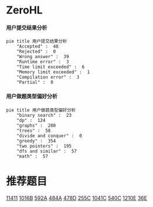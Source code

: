 # ZeroHL

<!-- tabs:start -->



#### **用户提交结果分析**

```mermaid
pie title 用户提交结果分析
    "Accepted" :  48
    "Rejected" :  0
    "Wrong answer" :  39
    "Runtime error" :  3
    "Time limit exceeded" :  6
    "Memory limit exceeded" :  1
    "Compilation error" :  3
    "Partial" :  0
```

#### **用户做题类型偏好分析**

```mermaid
pie title 用户做题类型偏好分析
    "binary search" :  23
    "dp" :  124
    "graphs" :  200
    "trees" :  58
    "divide and conquer" :  0
    "greedy" :  354
    "two pointers" :  195
    "dfs and similar" :  57
    "math" :  57
```



<!-- tabs:end -->
# 推荐题目
[11411](https://codeforces.com/contest/1141/problem/1)
[1016B](https://codeforces.com/contest/1016/problem/B)
[592A](https://codeforces.com/contest/592/problem/A)
[484A](https://codeforces.com/contest/484/problem/A)
[478D](https://codeforces.com/contest/478/problem/D)
[255C](https://codeforces.com/contest/255/problem/C)
[1041C](https://codeforces.com/contest/1041/problem/C)
[540C](https://codeforces.com/contest/540/problem/C)
[1210E](https://codeforces.com/contest/1210/problem/E)
[36E](https://codeforces.com/contest/36/problem/E)
